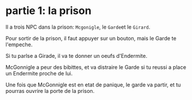 # partie 1: la prison
Il a trois NPC dans la prison: `Mcgonigle`, le `Garde`et le `Girard`.

Pour sortir de la prison, il faut appuyer sur un bouton, mais le Garde te l'empeche.

Si tu parlse a Girade, il va te donner un oeufs d'Endermite.

McGonnigle a peur des bibittes, et va distraire le Garde si tu reussi a place un Endermite proche de lui.

Une fois que McGonnigle est en etat de panique, le garde va partir, et tu pourras ouvrire la porte de la prison.



